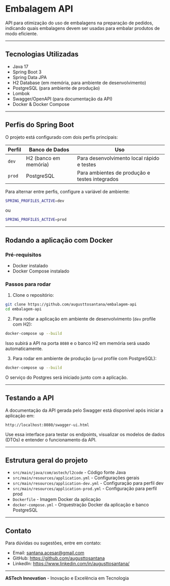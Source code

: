 
# Embalagem API

API para otimização do uso de embalagens na preparação de pedidos, indicando quais embalagens devem ser usadas para embalar produtos de modo eficiente.


---

## Tecnologias Utilizadas

- Java 17
- Spring Boot 3
- Spring Data JPA
- H2 Database (em memória, para ambiente de desenvolvimento)
- PostgreSQL (para ambiente de produção)
- Lombok
- Swagger/OpenAPI (para documentação da API)
- Docker & Docker Compose

---

## Perfis do Spring Boot

O projeto está configurado com dois perfis principais:

| Perfil | Banco de Dados        | Uso                            |
|--------|----------------------|--------------------------------|
| `dev`  | H2 (banco em memória) | Para desenvolvimento local rápido e testes |
| `prod` | PostgreSQL           | Para ambientes de produção e testes integrados |

Para alternar entre perfis, configure a variável de ambiente:

```bash
SPRING_PROFILES_ACTIVE=dev
```
ou
```bash
SPRING_PROFILES_ACTIVE=prod
```

---

## Rodando a aplicação com Docker

### Pré-requisitos

- Docker instalado
- Docker Compose instalado

### Passos para rodar

1. Clone o repositório:
```bash
git clone https://github.com/augusttosantana/embalagem-api
cd embalagem-api
```

2. Para rodar a aplicação em ambiente de desenvolvimento (`dev` profile com H2):

```bash
docker-compose up --build
```

Isso subirá a API na porta `8080` e o banco H2 em memória será usado automaticamente.

3. Para rodar em ambiente de produção (`prod` profile com PostgreSQL):

```bash
docker-compose up --build
```

O serviço do Postgres será iniciado junto com a aplicação.

---

## Testando a API

A documentação da API gerada pelo Swagger está disponível após iniciar a aplicação em:

```
http://localhost:8080/swagger-ui.html
```

Use essa interface para testar os endpoints, visualizar os modelos de dados (DTOs) e entender o funcionamento da API.

---

## Estrutura geral do projeto

- `src/main/java/com/astech/l2code` - Código fonte Java
- `src/main/resources/application.yml` - Configurações gerais
- `src/main/resources/application-dev.yml` - Configuração para perfil dev
- `src/main/resources/application-prod.yml` - Configuração para perfil prod
- `Dockerfile` - Imagem Docker da aplicação
- `docker-compose.yml` - Orquestração Docker da aplicação e banco PostgreSQL

---

## Contato

Para dúvidas ou sugestões, entre em contato:

- Email: santana.acesar@gmail.com
- GitHub: https://github.com/augusttosantana
- LinkedIn: https://www.linkedin.com/in/augusttosantana/

---

**ASTech Innovation** - Inovação e Excelência em Tecnologia
